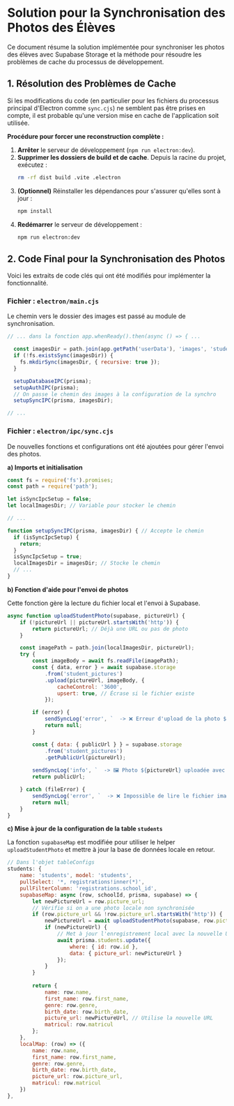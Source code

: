 # Solution pour la Synchronisation des Photos des Élèves

Ce document résume la solution implémentée pour synchroniser les photos des élèves avec Supabase Storage et la méthode pour résoudre les problèmes de cache du processus de développement.

## 1. Résolution des Problèmes de Cache

Si les modifications du code (en particulier pour les fichiers du processus principal d'Electron comme `sync.cjs`) ne semblent pas être prises en compte, il est probable qu'une version mise en cache de l'application soit utilisée.

**Procédure pour forcer une reconstruction complète :**

1.  **Arrêter** le serveur de développement (`npm run electron:dev`).
2.  **Supprimer les dossiers de build et de cache**. Depuis la racine du projet, exécutez :
    ```sh
    rm -rf dist build .vite .electron
    ```
3.  **(Optionnel)** Réinstaller les dépendances pour s'assurer qu'elles sont à jour :
    ```sh
    npm install
    ```
4.  **Redémarrer** le serveur de développement :
    ```sh
    npm run electron:dev
    ```

## 2. Code Final pour la Synchronisation des Photos

Voici les extraits de code clés qui ont été modifiés pour implémenter la fonctionnalité.

### Fichier : `electron/main.cjs`

Le chemin vers le dossier des images est passé au module de synchronisation.

```javascript
// ... dans la fonction app.whenReady().then(async () => { ...

  const imagesDir = path.join(app.getPath('userData'), 'images', 'students');
  if (!fs.existsSync(imagesDir)) {
    fs.mkdirSync(imagesDir, { recursive: true });
  }

  setupDatabaseIPC(prisma);
  setupAuthIPC(prisma);
  // On passe le chemin des images à la configuration de la synchro
  setupSyncIPC(prisma, imagesDir);

// ...
```

### Fichier : `electron/ipc/sync.cjs`

De nouvelles fonctions et configurations ont été ajoutées pour gérer l'envoi des photos.

**a) Imports et initialisation**

```javascript
const fs = require('fs').promises;
const path = require('path');

let isSyncIpcSetup = false;
let localImagesDir; // Variable pour stocker le chemin

// ...

function setupSyncIPC(prisma, imagesDir) { // Accepte le chemin
  if (isSyncIpcSetup) {
    return;
  }
  isSyncIpcSetup = true;
  localImagesDir = imagesDir; // Stocke le chemin
  // ...
}
```

**b) Fonction d'aide pour l'envoi de photos**

Cette fonction gère la lecture du fichier local et l'envoi à Supabase.

```javascript
async function uploadStudentPhoto(supabase, pictureUrl) {
    if (!pictureUrl || pictureUrl.startsWith('http')) {
        return pictureUrl; // Déjà une URL ou pas de photo
    }

    const imagePath = path.join(localImagesDir, pictureUrl);
    try {
        const imageBody = await fs.readFile(imagePath);
        const { data, error } = await supabase.storage
            .from('student_pictures')
            .upload(pictureUrl, imageBody, {
                cacheControl: '3600',
                upsert: true, // Écrase si le fichier existe
            });

        if (error) {
            sendSyncLog('error', `  -> ❌ Erreur d'upload de la photo ${pictureUrl}`, { error: error.message });
            return null;
        }

        const { data: { publicUrl } } = supabase.storage
            .from('student_pictures')
            .getPublicUrl(pictureUrl);
        
        sendSyncLog('info', `  -> 🖼️ Photo ${pictureUrl} uploadée avec succès. URL: ${publicUrl}`);
        return publicUrl;

    } catch (fileError) {
        sendSyncLog('error', `  -> ❌ Impossible de lire le fichier image local ${imagePath}`, { error: fileError.message });
        return null;
    }
}
```

**c) Mise à jour de la configuration de la table `students`**

La fonction `supabaseMap` est modifiée pour utiliser le helper `uploadStudentPhoto` et mettre à jour la base de données locale en retour.

```javascript
// Dans l'objet tableConfigs
students: {
    name: 'students', model: 'students',
    pullSelect: '*, registrations!inner(*)',
    pullFilterColumn: 'registrations.school_id',
    supabaseMap: async (row, schoolId, prisma, supabase) => {
        let newPictureUrl = row.picture_url;
        // Vérifie si on a une photo locale non synchronisée
        if (row.picture_url && !row.picture_url.startsWith('http')) {
            newPictureUrl = await uploadStudentPhoto(supabase, row.picture_url);
            if (newPictureUrl) {
                // Met à jour l'enregistrement local avec la nouvelle URL pour éviter les ré-uploads
                await prisma.students.update({
                    where: { id: row.id },
                    data: { picture_url: newPictureUrl }
                });
            }
        }
        
        return { 
            name: row.name,
            first_name: row.first_name,
            genre: row.genre,
            birth_date: row.birth_date,
            picture_url: newPictureUrl, // Utilise la nouvelle URL
            matricul: row.matricul
        };
    },
    localMap: (row) => ({ 
        name: row.name,
        first_name: row.first_name,
        genre: row.genre,
        birth_date: row.birth_date,
        picture_url: row.picture_url,
        matricul: row.matricul
    })
},
```
